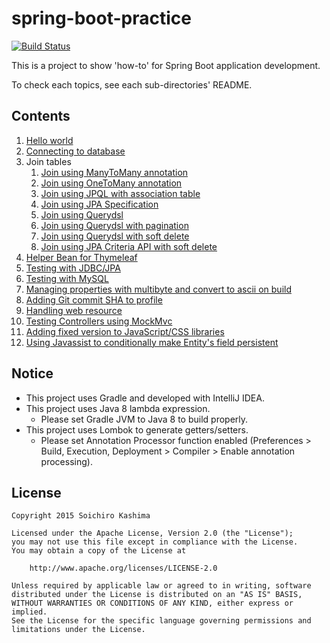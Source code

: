 # spring-boot-practice

[![Build Status](https://travis-ci.org/ksoichiro/spring-boot-practice.svg?branch=master)](https://travis-ci.org/ksoichiro/spring-boot-practice)

This is a project to show 'how-to' for Spring Boot application development.  

To check each topics, see each sub-directories' README.

## Contents

1. [Hello world](contents/20150622-hello-world)
1. [Connecting to database](contents/20150622-db)
1. Join tables
    1. [Join using ManyToMany annotation](contents/20150829-join-manytomany)
    1. [Join using OneToMany annotation](contents/20150829-join-manytomany2)
    1. [Join using JPQL with association table](contents/20150829-join-manytomany3)
    1. [Join using JPA Specification](contents/20150901-join-manytomany4)
    1. [Join using Querydsl](contents/20150903-join-manytomany5)
    1. [Join using Querydsl with pagination](contents/20150903-join-manytomany6)
    1. [Join using Querydsl with soft delete](contents/20150903-join-manytomany7)
    1. [Join using JPA Criteria API with soft delete](contents/20150908-join-manytomany8)
1. [Helper Bean for Thymeleaf](contents/20150910-thymeleaf-helper)
1. [Testing with JDBC/JPA](contents/20150911-test-jdbc)
1. [Testing with MySQL](contents/20151109-test-mysql)
1. [Managing properties with multibyte and convert to ascii on build](contents/20151208-properties)
1. [Adding Git commit SHA to profile](contents/20151210-git-sha-to-profile)
1. [Handling web resource](contents/20160221-web-resource)
1. [Testing Controllers using MockMvc](contents/20160307-test-controllers)
1. [Adding fixed version to JavaScript/CSS libraries](contents/20160321-fixed-version)
1. [Using Javassist to conditionally make Entity's field persistent](contents/20160405-javassist)

## Notice

* This project uses Gradle and developed with IntelliJ IDEA.
* This project uses Java 8 lambda expression.
    * Please set Gradle JVM to Java 8 to build properly.
* This project uses Lombok to generate getters/setters.
    * Please set Annotation Processor function enabled (Preferences > Build, Execution, Deployment > Compiler > Enable annotation processing).

## License

    Copyright 2015 Soichiro Kashima

    Licensed under the Apache License, Version 2.0 (the "License");
    you may not use this file except in compliance with the License.
    You may obtain a copy of the License at

        http://www.apache.org/licenses/LICENSE-2.0

    Unless required by applicable law or agreed to in writing, software
    distributed under the License is distributed on an "AS IS" BASIS,
    WITHOUT WARRANTIES OR CONDITIONS OF ANY KIND, either express or implied.
    See the License for the specific language governing permissions and
    limitations under the License.

